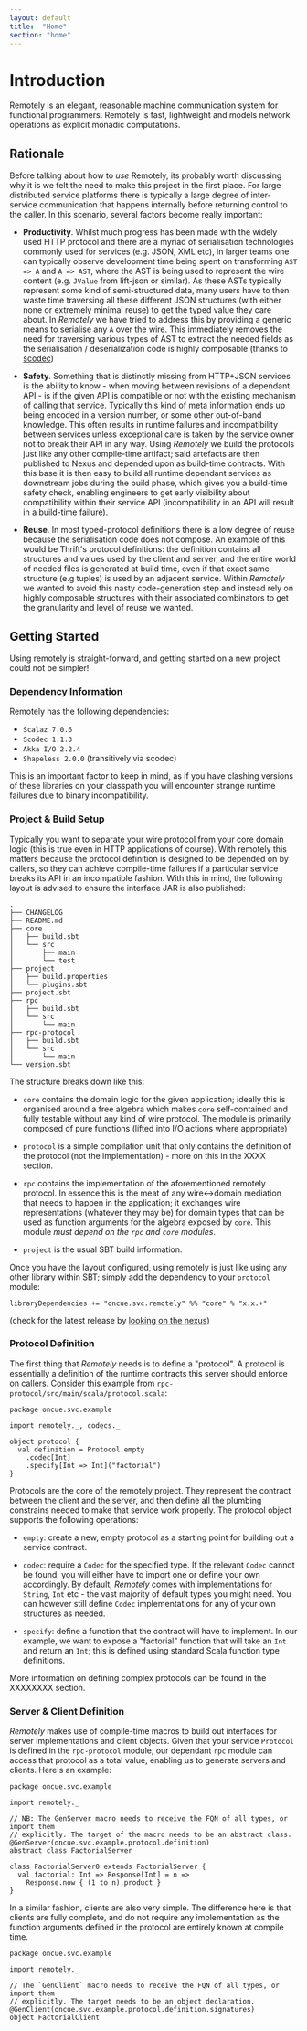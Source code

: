 ```yaml
---
layout: default
title:  "Home"
section: "home"
---
```


# Introduction

Remotely is an elegant, reasonable machine communication system for functional programmers. Remotely is fast, lightweight and models network operations as explicit monadic computations.

## Rationale

Before talking about how to *use* Remotely, its probably worth discussing why it is we felt the need to make this project in the first place. For large distributed service platforms there is typically a large degree of inter-service communication that happens internally before returning control to the caller. In this scenario, several factors become really important: 

* **Productivity**. Whilst much progress has been made with the widely used HTTP protocol and there are a myriad of serialisation technologies commonly used for services (e.g. JSON, XML etc), in larger teams one can typically observe development time being spent on transforming `AST => A` and `A => AST`, where the AST is being used to represent the wire content (e.g. `JValue` from lift-json or similar). As these ASTs typically represent some kind of semi-structured data, many users have to then waste time traversing all these different JSON structures (with either none or extremely minimal reuse) to get the typed value they care about. In *Remotely* we have tried to address this by providing a generic means to serialise any `A` over the wire. This immediately removes the need for traversing various types of AST to extract the needed fields as the serialisation / deserialization code is highly composable (thanks to [scodec](https://github.com/scodec/scodec))

* **Safety**. Something that is distinctly missing from HTTP+JSON services is the ability to know - when moving between revisions of a dependant API - is if the given API is compatible or not with the existing mechanism of calling that service. Typically this kind of meta information ends up being encoded in a version number, or some other out-of-band knowledge. This often results in runtime failures and incompatibility between services unless exceptional care is taken by the service owner not to break their API in any way. Using *Remotely* we build the protocols just like any other compile-time artifact; said artefacts are then published to Nexus and depended upon as build-time contracts. With this base it is then easy to build all runtime dependant services as downstream jobs during the build phase, which gives you a build-time safety check, enabling engineers to get early visibility about compatibility within their service API (incompatibility in an API will result in a build-time failure).

* **Reuse**. In most typed-protocol definitions there is a low degree of reuse because the serialisation code does not compose. An example of this would be Thrift's protocol definitions: the definition contains all structures and values used by the client and server, and the entire world of needed files is generated at build time, even if that exact same structure (e.g tuples) is used by an adjacent service. Within *Remotely* we wanted to avoid this nasty code-generation step and instead rely on highly composable structures with their associated combinators to get the granularity and level of reuse we wanted.

## Getting Started

Using remotely is straight-forward, and getting started on a new project could not be simpler!

### Dependency Information

Remotely has the following dependencies:

* `Scalaz 7.0.6`
* `Scodec 1.1.3`
* `Akka I/O 2.2.4`
* `Shapeless 2.0.0` (transitively via scodec)

This is an important factor to keep in mind, as if you have clashing versions of these libraries on your classpath you will encounter strange runtime failures due to binary incompatibility.

### Project & Build Setup

Typically you want to separate your wire protocol from your core domain logic (this is true even in HTTP applications of course). With remotely this matters because the protocol definition is designed to be depended on by callers, so they can achieve compile-time failures if a particular service breaks its API in an incompatible fashion. With this in mind, the following layout is advised to ensure the interface JAR is also published:

```
.
├── CHANGELOG
├── README.md
├── core
│   ├── build.sbt
│   └── src
│       ├── main
│       └── test
├── project
│   ├── build.properties
│   └── plugins.sbt
├── project.sbt
├── rpc
│   ├── build.sbt
│   └── src
│       └── main
├── rpc-protocol
│   ├── build.sbt
│   └── src
│       └── main
└── version.sbt
```

The structure breaks down like this:

* `core` contains the domain logic for the given application; ideally this is organised around a free algebra which makes `core` self-contained and fully testable without any kind of wire protocol. The module is primarily composed of pure functions (lifted into I/O actions where appropriate)

* `protocol` is a simple compilation unit that only contains the definition of the protocol (not the implementation) - more on this in the XXXX section.

* `rpc` contains the implementation of the aforementioned remotely protocol. In essence this is the meat of any wire<->domain mediation that needs to happen in the application; it exchanges wire representations (whatever they may be) for domain types that can be used as function arguments for the algebra exposed by `core`. This module *must depend on the `rpc` and `core` modules*.

* `project` is the usual SBT build information.

Once you have the layout configured, using remotely is just like using any other library within SBT; simply add the dependency to your `protocol` module:

```
libraryDependencies += "oncue.svc.remotely" %% "core" % "x.x.+"
```
(check for the latest release by [looking on the nexus](http://nexus.svc.oncue.com/nexus/content/repositories/releases/oncue/svc/remotely/core_2.10/))

### Protocol Definition

The first thing that *Remotely* needs is to define a "protocol". A protocol is essentially a definition of the runtime contracts this server should enforce on callers. Consider this example from `rpc-protocol/src/main/scala/protocol.scala`:

```
package oncue.svc.example

import remotely._, codecs._

object protocol {
  val definition = Protocol.empty
    .codec[Int]
    .specify[Int => Int]("factorial")
}

```

Protocols are the core of the remotely project. They represent the contract between the client and the server, and then define all the plumbing constrains needed to make that service work properly. The protocol object supports the following operations:

* `empty`: create a new, empty protocol as a starting point for building out a service contract.

* `codec`: require a `Codec` for the specified type. If the relevant `Codec` cannot be found, you will either have to import one or define your own accordingly. By default, *Remotely* comes with implementations for `String`, `Int` etc - the vast majority of default types you might need. You can however still define `Codec` implementations for any of your own structures as needed.

* `specify`: define a function that the contract will have to implement. In our example, we want to expose a "factorial" function that will take an `Int` and return an `Int`; this is defined using standard Scala function type definitions. 

More information on defining complex protocols can be found in the XXXXXXXX section.

### Server & Client Definition

*Remotely* makes use of compile-time macros to build out interfaces for server implementations and client objects. Given that your service `Protocol` is defined in the `rpc-protocol` module, our dependant `rpc` module can access that protocol as a total value, enabling us to generate servers and clients. Here's an example:

```
package oncue.svc.example

import remotely._

// NB: The GenServer macro needs to receive the FQN of all types, or import them
// explicitly. The target of the macro needs to be an abstract class.
@GenServer(oncue.svc.example.protocol.definition)
abstract class FactorialServer

class FactorialServer0 extends FactorialServer {
  val factorial: Int => Response[Int] = n =>
    Response.now { (1 to n).product }
}

```

In a similar fashion, clients are also very simple. The difference here is that clients are fully complete, and do not require any implementation as the function arguments defined in the protocol are entirely known at compile time.

```
package oncue.svc.example

import remotely._

// The `GenClient` macro needs to receive the FQN of all types, or import them
// explicitly. The target needs to be an object declaration.
@GenClient(oncue.svc.example.protocol.definition.signatures)
object FactorialClient

``` 








